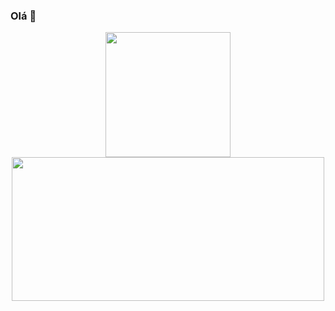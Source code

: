 ### Olá 👋

<div align="center">
  <a href="https://github.com/GustavoPucienik">
  <img height="200em" src="https://github-readme-stats.vercel.app/api?username=GustavoPucienik&show_icons=true&theme=dark"/>
  <img height="230em" width="500em" src="https://github-readme-stats.vercel.app/api/top-langs/?username=GustavoPucienik&show_icons=true&theme=dark"/>
</div>
